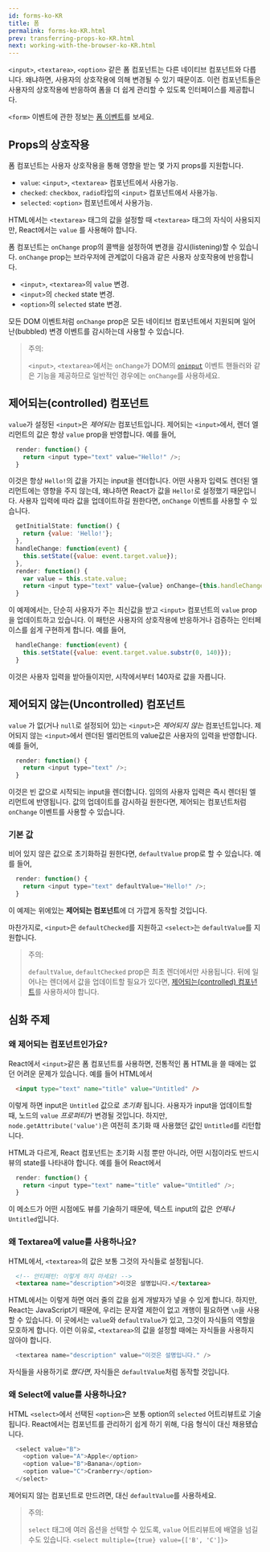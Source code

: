 ```yaml
---
id: forms-ko-KR
title: 폼
permalink: forms-ko-KR.html
prev: transferring-props-ko-KR.html
next: working-with-the-browser-ko-KR.html
---
```


`<input>`, `<textarea>`, `<option>` 같은 폼 컴포넌트는 다른 네이티브 컴포넌트와 다릅니다. 왜냐하면, 사용자의 상호작용에 의해 변경될 수 있기 때문이죠. 이런 컴포넌트들은 사용자의 상호작용에 반응하여 폼을 더 쉽게 관리할 수 있도록 인터페이스를 제공합니다.

`<form>` 이벤트에 관한 정보는 [폼 이벤트](/react/docs/events-ko-KR.html#form-events)를 보세요.

## Props의 상호작용

폼 컴포넌트는 사용자 상호작용을 통해 영향을 받는 몇 가지 props를 지원합니다.

* `value`: `<input>`, `<textarea>` 컴포넌트에서 사용가능.
* `checked`: `checkbox`, `radio`타입의 `<input>` 컴포넌트에서 사용가능.
* `selected`: `<option>` 컴포넌트에서 사용가능.

HTML에서는 `<textarea>` 태그의 값을 설정할 때 `<textarea>` 태그의 자식이 사용되지만, React에서는 `value` 를 사용해야 합니다.

폼 컴포넌트는 `onChange` prop의 콜백을 설정하여 변경을 감시(listening)할 수 있습니다. `onChange` prop는 브라우저에 관계없이 다음과 같은 사용자 상호작용에 반응합니다.

* `<input>`, `<textarea>`의 `value` 변경.
* `<input>`의 `checked` state 변경.
* `<option>`의 `selected` state 변경.

모든 DOM 이벤트처럼 `onChange` prop은 모든 네이티브 컴포넌트에서 지원되며 일어난(bubbled) 변경 이벤트를 감시하는데 사용할 수 있습니다.

> 주의:
>
> `<input>`, `<textarea>`에서는 `onChange`가 DOM의 [`oninput`](https://developer.mozilla.org/en-US/docs/Web/API/GlobalEventHandlers/oninput) 이벤트 핸들러와 같은 기능을 제공하므로 일반적인 경우에는 `onChange`를 사용하세요.

<a name="controlled-components"></a>
## 제어되는(controlled) 컴포넌트

`value`가 설정된 `<input>`은 *제어되는* 컴포넌트입니다. 제어되는 `<input>`에서, 렌더 엘리먼트의 값은 항상 `value` prop을 반영합니다. 예를 들어,

```javascript
  render: function() {
    return <input type="text" value="Hello!" />;
  }
```

이것은 항상 `Hello!`의 값을 가지는 input을 렌더합니다. 어떤 사용자 입력도 렌더된 엘리먼트에는 영향을 주지 않는데, 왜냐하면 React가 값을 `Hello!`로 설정했기 때문입니다. 사용자 입력에 따라 값을 업데이트하길 원한다면, `onChange` 이벤트를 사용할 수 있습니다.

```javascript
  getInitialState: function() {
    return {value: 'Hello!'};
  },
  handleChange: function(event) {
    this.setState({value: event.target.value});
  },
  render: function() {
    var value = this.state.value;
    return <input type="text" value={value} onChange={this.handleChange} />;
  }
```

이 예제에서는, 단순히 사용자가 주는 최신값을 받고 `<input>` 컴포넌트의 `value` prop을 업데이트하고 있습니다. 이 패턴은 사용자의 상호작용에 반응하거나 검증하는 인터페이스를 쉽게 구현하게 합니다. 예를 들어,

```javascript
  handleChange: function(event) {
    this.setState({value: event.target.value.substr(0, 140)});
  }
```

이것은 사용자 입력을 받아들이지만, 시작에서부터 140자로 값을 자릅니다.


## 제어되지 않는(Uncontrolled) 컴포넌트

`value` 가 없(거나 `null`로 설정되어 있)는 `<input>`은 *제어되지 않는* 컴포넌트입니다. 제어되지 않는 `<input>`에서 렌더된 엘리먼트의 value값은 사용자의 입력을 반영합니다. 예를 들어,

```javascript
  render: function() {
    return <input type="text" />;
  }
```

이것은 빈 값으로 시작되는 input을 렌더합니다. 임의의 사용자 입력은 즉시 렌더된 엘리먼트에 반영됩니다. 값의 업데이트를 감시하길 원한다면, 제어되는 컴포넌트처럼 `onChange` 이벤트를 사용할 수 있습니다.

### 기본 값

비어 있지 않은 값으로 초기화하길 원한다면, `defaultValue` prop로 할 수 있습니다. 예를 들어,

```javascript
  render: function() {
    return <input type="text" defaultValue="Hello!" />;
  }
```

이 예제는 위에있는 **제어되는 컴포넌트**에 더 가깝게 동작할 것입니다.

마찬가지로, `<input>`은 `defaultChecked`를 지원하고 `<select>`는 `defaultValue`를 지원합니다.

> 주의:
>
> `defaultValue`, `defaultChecked` prop은 최초 렌더에서만 사용됩니다. 뒤에 일어나는 렌더에서 값을 업데이트할 필요가 있다면,  [제어되는(controlled) 컴포넌트](#controlled-components)를 사용하셔야 합니다.


## 심화 주제


### 왜 제어되는 컴포넌트인가요?

React에서 `<input>`같은 폼 컴포넌트를 사용하면, 전통적인 폼 HTML을 쓸 때에는 없던 어려운 문제가 있습니다. 예를 들어 HTML에서

```html
  <input type="text" name="title" value="Untitled" />
```

이렇게 하면 input은 `Untitled` 값으로 *초기화* 됩니다. 사용자가 input을 업데이트할 때, 노드의 `value` *프로퍼티*가 변경될 것입니다. 하지만, `node.getAttribute('value')`은 여전히 초기화 때 사용했던 값인 `Untitled`를 리턴합니다.

HTML과 다르게, React 컴포넌트는 초기화 시점 뿐만 아니라, 어떤 시점이라도 반드시 뷰의 state를 나타내야 합니다. 예를 들어 React에서

```javascript
  render: function() {
    return <input type="text" name="title" value="Untitled" />;
  }
```

이 메소드가 어떤 시점에도 뷰를 기술하기 때문에, 텍스트 input의 값은 *언제나* `Untitled`입니다.


### 왜 Textarea에 value를 사용하나요?

HTML에서, `<textarea>`의 값은 보통 그것의 자식들로 설정됩니다.

```html
  <!-- 안티패턴: 이렇게 하지 마세요! -->
  <textarea name="description">이것은 설명입니다.</textarea>
```

HTML에서는 이렇게 하면 여러 줄의 값을 쉽게 개발자가 넣을 수 있게 합니다. 하지만, React는 JavaScript기 때문에, 우리는 문자열 제한이 없고 개행이 필요하면 `\n`을 사용할 수 있습니다. 이 곳에서는 `value`와 `defaultValue`가 있고, 그것이 자식들의 역할을 모호하게 합니다. 이런 이유로, `<textarea>`의 값을 설정할 때에는 자식들을 사용하지 않아야 합니다.

```javascript
  <textarea name="description" value="이것은 설명입니다." />
```

자식들을 사용하기로 *했다면*, 자식들은 `defaultValue`처럼 동작할 것입니다.


### 왜 Select에 value를 사용하나요?

HTML `<select>`에서 선택된 `<option>`은 보통 option의 `selected` 어트리뷰트로 기술됩니다. React에서는 컴포넌트를 관리하기 쉽게 하기 위해, 다음 형식이 대신 채용됐습니다.

```javascript
  <select value="B">
    <option value="A">Apple</option>
    <option value="B">Banana</option>
    <option value="C">Cranberry</option>
  </select>
```

제어되지 않는 컴포넌트로 만드려면, 대신 `defaultValue`를 사용하세요.

> 주의:
>
> `select` 태그에 여러 옵션을 선택할 수 있도록, `value` 어트리뷰트에 배열을 넘길 수도 있습니다. `<select multiple={true} value={['B', 'C']}>`

